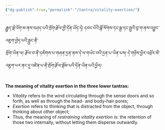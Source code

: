 ```yaml
---
{"dg-publish":true,"permalink":"/tantra/vitality-exertion/"}
---
```


###### རྒྱུད་སྡེ་འོག་མ་ནས་བཤད་པའི་སྲོག་རྩོལ་གྱི་དོན་ཡོད་དེ། དབང་པོའི་སྒོ་སོགས་དང་སྐྲ་དང་སྤུའི་བུ་ག་ནས་འབྱུང་འཇུག་བྱེད་པའི་རླུང་ནི་<br>སྲོག་ཡིན་ལ། རྩོལ་བ་ནི་དམིགས་པ་གཞན་དྲན་ནས་དེ་ལ་གཡེང་བའི་དྲན་པ་ཡིན་པས། དེ་གཉིས་ཕྱིར་འཕྲོར་མི་འཇུག་པར་ནང་དུ་འཛིན་པ་ནི་སྲོག་རྩོལ་སྡོམ་པའི་དོན་ཡིན་པའི་ཕྱིར།
**The meaning of vitality exertion in the three lower tantras:**
- *Vitality* refers to the wind circulating through the sense doors and so forth, as well as through the head- and body-hair pores;
- *Exertion* refers to thinking that is distracted from the object, through thinking about other object;
- Thus, the meaning of *restraining vitality exertion* is: the retention of those two internally, without letting them disperse outwardly.

